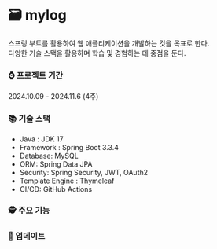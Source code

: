 # 🗃️ mylog

스프링 부트를 활용하여 웹 애플리케이션을 개발하는 것을 목표로 한다. <br>
다양한 기술 스택을 활용하며 학습 및 경험하는 데 중점을 둔다.

### ⌚ 프로젝트 기간

2024.10.09 - 2024.11.6 (4주)

### 📚 기술 스택

- Java : JDK 17
- Framework : Spring Boot 3.3.4
- Database: MySQL
- ORM: Spring Data JPA
- Security: Spring Security, JWT, OAuth2
- Template Engine : Thymeleaf
- CI/CD: GitHub Actions

### 🕵️ 주요 기능 

### 🌟 업데이트 